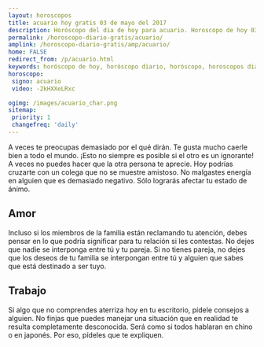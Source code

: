 ```yaml
---
layout: horoscopos
title: acuario hoy gratis 03 de mayo del 2017 
description: Horóscopo del dia de hoy para acuario. Horoscopo de hoy 03 de mayo del 2017. Las predicciones de amor, trabajo, vida personal gratis.
permalink: /horoscopo-diario-gratis/acuario/
amplink: /horoscopo-diario-gratis/amp/acuario/
home: FALSE
redirect_from: /p/acuario.html
keywords: horóscopo de hoy, horóscopo diario, horóscopo, horoscopos diarios gratis del dia de hoy, horóscopo diario gratis,horóscopo 2017, horóscopo esperanza gracia, horoscopo acuario hoy, horoscop, horóscopos gratis, horoscopo acuario, horoscopo acuario 2017, Tarot, Astrologia, Zodíaco, acuario, horoscopo gratis
horoscopo:
 signo: acuario
 video: -2kHXXeLRxc

ogimg: /images/acuario_char.png
sitemap:
 priority: 1
 changefreq: 'daily'
---
```



A veces te preocupas demasiado por el qué dirán. Te gusta mucho caerle bien a todo el mundo. ¡Esto no siempre es posible si el otro es un ignorante! A veces no puedes hacer que la otra persona te aprecie. Hoy podrías cruzarte con un colega que no se muestre amistoso. No malgastes energía en alguien que es demasiado negativo. Sólo lograrás afectar tu estado de ánimo.

## Amor

Incluso si los miembros de la familia están reclamando tu atención, debes pensar en lo que podría significar para tu relación si les contestas. No dejes que nadie se interponga entre tú y tu pareja. Si no tienes pareja, no dejes que los deseos de tu familia se interpongan entre tú y alguien que sabes que está destinado a ser tuyo.

## Trabajo

Si algo que no comprendes aterriza hoy en tu escritorio, pídele consejos a alguien. No finjas que puedes manejar una situación que en realidad te resulta completamente desconocida. Será como si todos hablaran en chino o en japonés. Por eso, pídeles que te expliquen.